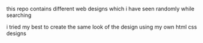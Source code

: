 this repo contains different web designs  which i have seen randomly while searching

i tried my best to create the same look of the design using my own html css designs 